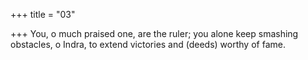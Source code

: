 +++
title = "03"

+++
You, o much praised one, are the ruler; you alone keep smashing  obstacles,
o Indra, to extend victories and (deeds) worthy of fame.